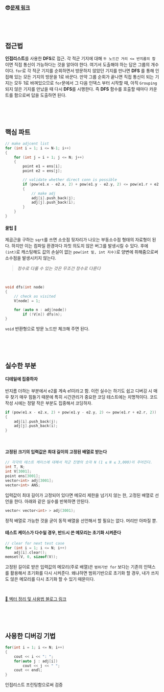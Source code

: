 

### &#128526;[문제 링크](https://www.acmicpc.net/problem/10216)

<br>

<br>

<br>

## 접근법

**인접리스트**를 사용한 **DFS**로 접근. 각 적군 기지에 대해 `두 노드간 거리 <= 반지름의 합` 이면 직접 통신이 가능하다는 것을 알아야 한다. 여기서 도출해야 하는 답은 그룹의 개수이다. `for`로 각 적군 기지를 순회하면서 방문하지 않았던 기지를 만나면 **DFS** 를 통해 인접해 있는 모든 기지의 방문을 1로 바꾼다. 만약 그룹 순회가 끝나면 직접 통신이 되는 기지는 모두 1로 바껴있으므로 `for`문에서 그 다음 인덱스 부터 시작할 때, 아직 `Grouping` 되지 않은 기지를 만났을 때 다시 **DFS**를 시행한다. 즉 **DFS** 함수를 호출할 때마다 카운트를 함으로써 답을 도출하면 된다.

<br>

<br>

<br>

## 핵심 파트

```C++
// make adjcent list
for (int i = 1; i <= N-1; i++)
{
    for (int j = i + 1; j <= N; j++)
    {
        point e1 = ens[i];
        point e2 = ens[j];

        // validate whether direct conn is possible
        if (pow(e1.x - e2.x, 2) + pow(e1.y - e2.y, 2) <= pow(e1.r + e2.r, 2))
        {
            // make adj
            adj[i].push_back(j);
            adj[j].push_back(i);
        }
    }
}
```

#### 꿀팁 &#128273;

제곱근을 구하는 `sqrt`를 쓰면 소숫점 뒷자리가 나오는 부동소수점 형태의 자료형이 된다. 하지만 이는 컴파일 환경마다 자칫 의도치 않은 버그를 발생시킬 수 있다. 후에 `(int)`로 캐스팅해도 값의 손실이 없는  `pow(int 밑, int 지수)`로 양변에 취해줌으로써 소수점을 발생시키지 않는다.

> *정수로 다룰 수 있는 것은 무조건 정수로 다룬다*

<br>

```c++
void dfs(int node)
{	
	// check as visited
	V[node] = 1;

	for (auto n : adj[node])
		if (!V[n]) dfs(n);
}
```

`void` 반환형으로 방문 노드만 체크해 주면 된다.

<br>

<br>

<br>

## 실수한 부분

#### 디테일에 집중하자

반지름 더하는 부분에서 e2를 계속 e1이라고 함. 이런 실수는 하기도 쉽고 디버깅 시 매우 찾기 매우 힘들기 때문에 특히 시간관리가 중요한 코딩 테스트에는 치명적이다. 코드 작성 시에는 정말 작은 부분도 집중해서 코딩하자.

```c++
if (pow(e1.x - e2.x, 2) + pow(e1.y - e2.y, 2) <= pow(e1.r + e2.r, 2))
{
    adj[i].push_back(j);
    adj[j].push_back(i);
}
```

<br>

#### 고정된 크기의 입력값은 최대 길이의 고정된 배열로 받는다

```c++
// 각각의 테스트 케이스에 대해서 적군 진영의 숫자 N (1 ≤ N ≤ 3,000)이 주어진다.
int T, N;
int V[3001];
point ens[3001];
vector<int> adj[3001];
vector<int> ANS;
```

입력값이 최대 길이가 고정되어 있다면 메모리 제한을 넘기지 않는 한, 고정된 배열로 선언을 한다. 아래와 같은 실수를 반복하면 안된다.

```c++
vector< vector<int> > adj(3001);
```

정적 배열로 가능한 것을 굳이 동적 배열을 선언해서 할 필요는 없다. 머리만 아파질 뿐.
<br>

#### 테스트 케이스가 다수일 경우, 반드시 쓴 메모리는 초기화 시켜준다

```c++
// clear for next test case
for (int i = 1; i <= N; i++)
	adj[i].clear();
memset(V, 0, sizeof(V));
```

고정된 길이로 받은 입력값의 메모리(주로 배열)은 `범위기반 for` 보다는 기존의 인덱스를 활용해서 초기화를 다시 시켜준다. 왜냐하면 범위기반으로 초기화 할 경우, 내가 쓰지도 않은 메모리를 다시 초기화 할 수 있기 때문이다.

<br>

[&#128215; 벡터 정리 및 사용법 블로그 링크](https://blockdmask.tistory.com/70)

<br>

<br>

<br>

## 사용한 디버깅 기법

```c++
for(int i = 1; i <= N; i++)
{	
    cout << i << ": ";
    for(auto j : adj[i])
        cout << j << " ";
    cout << endl;
}
```

인접리스트 프린팅함으로써 검증

<br>

<br>

<br>